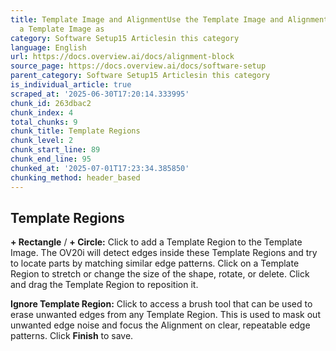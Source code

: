 ```yaml
---
title: Template Image and AlignmentUse the Template Image and Alignment page to capture
  a Template Image as
category: Software Setup15 Articlesin this category
language: English
url: https://docs.overview.ai/docs/alignment-block
source_page: https://docs.overview.ai/docs/software-setup
parent_category: Software Setup15 Articlesin this category
is_individual_article: true
scraped_at: '2025-06-30T17:20:14.333995'
chunk_id: 263dbac2
chunk_index: 4
total_chunks: 9
chunk_title: Template Regions
chunk_level: 2
chunk_start_line: 89
chunk_end_line: 95
chunked_at: '2025-07-01T17:23:34.385850'
chunking_method: header_based
---
```


## Template Regions

**\+ Rectangle** / **\+ Circle:** Click to add a Template Region to the Template Image. The OV20i will detect edges inside these Template Regions and try to locate parts by matching similar edge patterns. Click on a Template Region to stretch or change the size of the shape, rotate, or delete. Click and drag the Template Region to reposition it.

**Ignore Template Region:** Click to access a brush tool that can be used to erase unwanted edges from any Template Region. This is used to mask out unwanted edge noise and focus the Alignment on clear, repeatable edge patterns. Click **Finish** to save.
